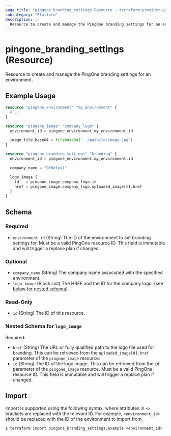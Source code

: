 ```yaml
---
page_title: "pingone_branding_settings Resource - terraform-provider-pingone"
subcategory: "Platform"
description: |-
  Resource to create and manage the PingOne branding settings for an environment.
---
```


# pingone_branding_settings (Resource)

Resource to create and manage the PingOne branding settings for an environment.

## Example Usage

```terraform
resource "pingone_environment" "my_environment" {
  # ...
}

resource "pingone_image" "company_logo" {
  environment_id = pingone_environment.my_environment.id

  image_file_base64 = filebase64("../path/to/image.jpg")
}

resource "pingone_branding_settings" "branding" {
  environment_id = pingone_environment.my_environment.id

  company_name = "BXRetail"

  logo_image {
    id   = pingone_image.company_logo.id
    href = pingone_image.company_logo.uploaded_image[0].href
  }
}
```

<!-- schema generated by tfplugindocs -->
## Schema

### Required

- `environment_id` (String) The ID of the environment to set branding settings for.  Must be a valid PingOne resource ID.  This field is immutable and will trigger a replace plan if changed.

### Optional

- `company_name` (String) The company name associated with the specified environment.
- `logo_image` (Block List) The HREF and the ID for the company logo. (see [below for nested schema](#nestedblock--logo_image))

### Read-Only

- `id` (String) The ID of this resource.

<a id="nestedblock--logo_image"></a>
### Nested Schema for `logo_image`

Required:

- `href` (String) The URL or fully qualified path to the logo file used for branding.  This can be retrieved from the `uploaded_image[0].href` parameter of the `pingone_image` resource.
- `id` (String) The ID of the logo image.  This can be retrieved from the `id` parameter of the `pingone_image` resource.  Must be a valid PingOne resource ID.  This field is immutable and will trigger a replace plan if changed.

## Import

Import is supported using the following syntax, where attributes in `<>` brackets are replaced with the relevant ID.  For example, `<environment_id>` should be replaced with the ID of the environment to import from.

```shell
$ terraform import pingone_branding_settings.example <environment_id>
```
